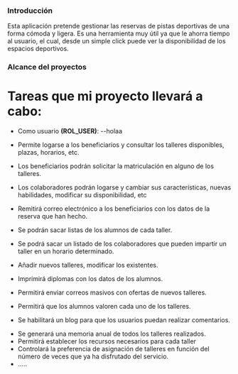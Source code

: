 ### Introducción
Esta aplicación pretende gestionar las reservas de pistas deportivas de una forma cómoda y ligera. Es una herramienta muy útil ya que le ahorra tiempo al usuario, el cual, desde un simple click puede ver la disponibilidad de los espacios deportivos.

### Alcance del proyectos
# Tareas que mi proyecto llevará a cabo:
- Como usuario **(ROL_USER)**:
--holaa







- Permite logarse a los beneficiarios y consultar los talleres disponibles, plazas, horarios, etc.
- Los beneficiarios podrán solicitar la matriculación en alguno de los talleres.
- Los colaboradores podrán logarse y cambiar sus características, nuevas habilidades, modificar su disponibilidad, etc
- Remitirá correo electrónico a los beneficiarios con los datos de la reserva que han hecho.
- Se podrán sacar listas de los alumnos de cada taller.
- Se podrá sacar un listado de los colaboradores que pueden impartir un taller en un horario determinado.
- Añadir nuevos talleres, modificar los existentes.
- Imprimirá diplomas con los datos de los alumnos.
- Permitirá enviar correos masivos con ofertas de nuevos talleres.
- Permitirá que los alumnos valoren cada uno de los talleres.
* Se habilitará un blog para que los usuarios puedan realizar comentarios.
- Se generará una memoria anual de todos los talleres realizados.
- Permitirá establecer los recursos necesarios para cada taller
- Controlará la preferencia de asignación de talleres en función del número de veces que ya ha disfrutado del servicio.
- .....
